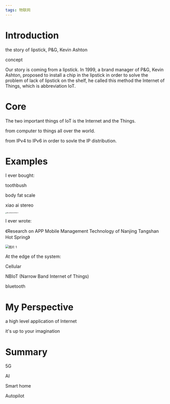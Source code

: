 ```yaml
---
tags: 物联网
---
```


# Introduction

the story of lipstick, P&G, Kevin Ashton

concept



Our story is coming from a lipstick. In 1999, a brand manager of P&G, Kevin Ashton, proposed to install a chip in the lipstick in order to solve the problem of lack of lipstick on the shelf, he called this method the Internet of Things, which is abbreviation IoT.

# Core

The two important things of IoT is the Internet and the Things.

from computer to things all over the world.

from IPv4 to IPv6 in order to sovle the IP distribution. 

# Examples

I ever bought:

toothbush

body fat scale

xiao ai stereo

<img src="https://cdn.jsdelivr.net/gh/wholon/image@main/uPic/IMG_1EB420A0F5D6-1.jpeg" alt="IMG_1EB420A0F5D6-1" style="zoom: 25%;" />



I ever wrote:

《Research on APP Mobile Management Technology of Nanjing Tangshan Hot Spring》

<img src="https://cdn.jsdelivr.net/gh/wholon/image@main/uPic/%E5%9B%BE%E7%89%87%201.png" alt="图片 1" style="zoom: 67%;" />

At the edge of the system:

Cellular

NBIoT (Narrow Band Internet of Things)

bluetooth

# My Perspective

a high level application of Internet

it's up to your imagination

# Summary

5G

AI

Smart home

Autopilot
